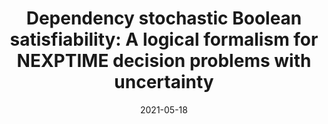 ---
title: "Dependency stochastic Boolean satisfiability: A logical formalism for NEXPTIME decision problems with uncertainty"
collection: publications
permalink: /publication/2021-05-18-aaai-2021
date: 2021-05-18
venue: 'AAAI'
paperurl: 'https://doi.org/10.1609/aaai.v35i5.16506'
citation: 'Nian-Ze Lee and Jie-Hong R. Jiang. In Proceedings of the AAAI Conference on Artificial Intelligence, AAAI, pages 3877-3885. AAAI Press, 2021.'
---